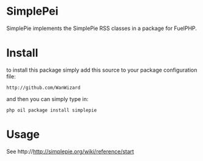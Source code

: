 # SimplePei

SimplePie implements the SimplePie RSS classes in a package for FuelPHP.

# Install

to install this package simply add this source to your package configuration file:

	http://github.com/WanWizard

and then you can simply type in:

	php oil package install simplepie

# Usage

See http://http://simplepie.org/wiki/reference/start
